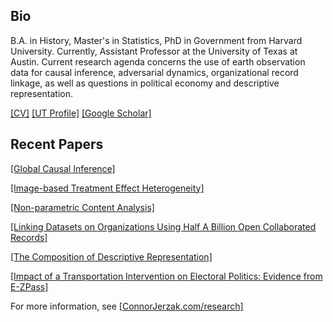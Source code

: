 <!--
**cjerzak/cjerzak** is a ✨ _special_ ✨ repository because its `README.md` (this file) appears on your GitHub profile.
-->

## Bio
B.A. in History, Master's in Statistics, PhD in Government from Harvard University. Currently, Assistant Professor at the University of Texas at Austin. Current research agenda concerns the use of earth observation data for causal inference, adversarial dynamics, organizational record linkage, as well as questions in political economy and descriptive representation. 

[[CV]](https://connorjerzak.com/bio-cv/) [[UT Profile]](https://liberalarts.utexas.edu/government/faculty/ctj583) [[Google Scholar]](https://scholar.google.com/citations?user=8mpaH74AAAAJ&hl=en)

## Recent Papers 
[[Global Causal Inference]](https://arxiv.org/pdf/2301.12985.pdf)

[[Image-based Treatment Effect Heterogeneity]](https://arxiv.org/pdf/2206.06417.pdf)

[[Non-parametric Content Analysis]](https://www.cambridge.org/core/journals/political-analysis/article/abs/an-improved-method-of-automated-nonparametric-content-analysis-for-social-science/D3C7441B17313F6E33A7BF2E781B5086)

[[Linking Datasets on Organizations Using Half A Billion Open Collaborated Records]](https://arxiv.org/abs/2302.02533)

[[The Composition of Descriptive Representation]](https://osf.io/preprints/socarxiv/9hqnp)

[[Impact of a Transportation Intervention on Electoral Politics: Evidence from E-ZPass]](https://connorjerzak.com/wp-content/uploads/2022/12/PoliticalEffects_EZPass.pdf)

For more information, see [[ConnorJerzak.com/research]](https://connorjerzak.com/research/)

